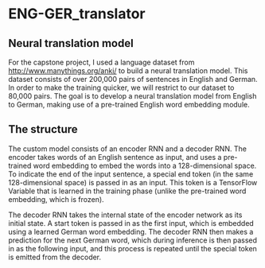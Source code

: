 # ENG-GER_translator
## Neural translation model

For the capstone project, I used a language dataset from http://www.manythings.org/anki/ to build a neural translation model.
This dataset consists of over 200,000 pairs of sentences in English and German.
In order to make the training quicker, we will restrict to our dataset to 80,000 pairs.
The goal is to develop a neural translation model from English to German, making use of a pre-trained English word embedding module.

## The structure

The custom model consists of an encoder RNN and a decoder RNN.
The encoder takes words of an English sentence as input, and uses a pre-trained word embedding to embed the words into a 128-dimensional space.
To indicate the end of the input sentence, a special end token (in the same 128-dimensional space) is passed in as an input.
This token is a TensorFlow Variable that is learned in the training phase (unlike the pre-trained word embedding, which is frozen).

The decoder RNN takes the internal state of the encoder network as its initial state.
A start token is passed in as the first input, which is embedded using a learned German word embedding.
The decoder RNN then makes a prediction for the next German word, which during inference is then passed in as the following input,
and this process is repeated until the special <end> token is emitted from the decoder.

